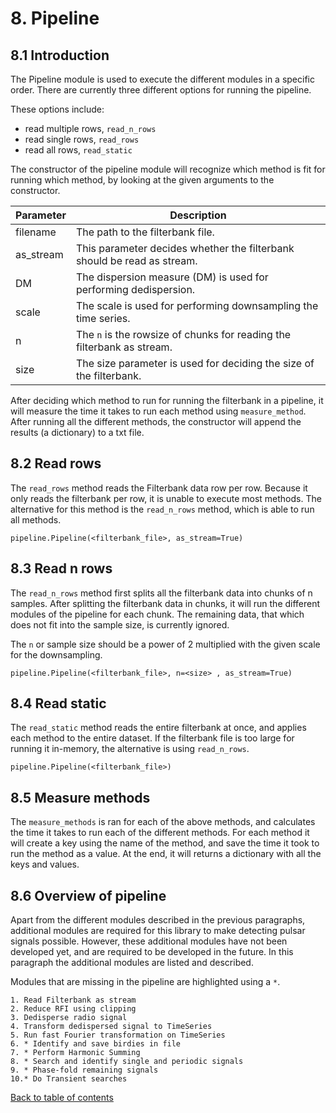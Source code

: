 # 8. Pipeline

## 8.1 Introduction

The Pipeline module is used to execute the different modules in a specific order.
There are currently three different options for running the pipeline.  

These options include:
* read multiple rows, `read_n_rows`
* read single rows, `read_rows`
* read all rows, `read_static`

The constructor of the pipeline module will recognize which method is fit for running which method, by looking at the given arguments to the constructor.

| Parameter | Description |
| --- | --- |
| filename | The path to the filterbank file. |
| as_stream | This parameter decides whether the filterbank should be read as stream. |
| DM | The dispersion measure (DM) is used for performing dedispersion. |
| scale | The scale is used for performing downsampling the time series. |
| n | The `n` is the rowsize of chunks for reading the filterbank as stream. |
| size | The size parameter is used for deciding the size of the filterbank. |

After deciding which method to run for running the filterbank in a pipeline, it will measure the time it takes to run each method using `measure_method`. After running all the different methods, the constructor will append the results (a dictionary) to a txt file.

## 8.2 Read rows

The `read_rows` method reads the Filterbank data row per row. Because it only reads the filterbank per row, it is unable to execute most methods. The alternative for this method is the `read_n_rows` method, which is able to run all methods.

```
pipeline.Pipeline(<filterbank_file>, as_stream=True)
```

## 8.3 Read n rows

The `read_n_rows` method first splits all the filterbank data into chunks of n samples. After splitting the filterbank data in chunks, it will run the different modules of the pipeline for each chunk. The remaining data, that which does not fit into the sample size, is currently ignored.

The `n` or sample size should be a power of 2 multiplied with the given scale for the downsampling.

```
pipeline.Pipeline(<filterbank_file>, n=<size> , as_stream=True)
```

## 8.4 Read static

The `read_static` method reads the entire filterbank at once, and applies each method to the entire dataset. If the filterbank file is too large for running it in-memory, the alternative is using `read_n_rows`.

```
pipeline.Pipeline(<filterbank_file>)
```

## 8.5 Measure methods

The `measure_methods` is ran for each of the above methods, and calculates the time it takes to run each of the different methods. For each method it will create a key using the name of the method, and save the time it took to run the method as a value.
At the end, it will returns a dictionary with all the keys and values.

## 8.6 Overview of pipeline

Apart from the different modules described in the previous paragraphs, additional modules are required for this library to make detecting pulsar signals possible.
However, these additional modules have not been developed yet, and are required to be developed in the future. In this paragraph the additional
modules are listed and described.

Modules that are missing in the pipeline are highlighted using a `*`.

```
1. Read Filterbank as stream
2. Reduce RFI using clipping
3. Dedisperse radio signal
4. Transform dedispersed signal to TimeSeries
5. Run fast Fourier transformation on TimeSeries
6. * Identify and save birdies in file
7. * Perform Harmonic Summing
8. * Search and identify single and periodic signals
9. * Phase-fold remaining signals
10.* Do Transient searches
```

[Back to table of contents](../README.md)
